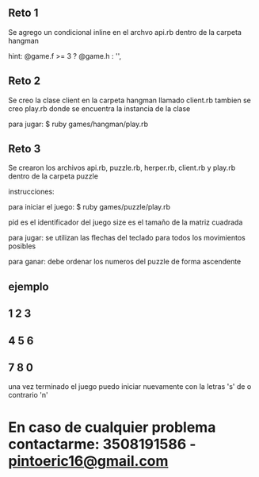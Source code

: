 

## Reto 1 

Se agrego  un condicional inline en el archvo api.rb dentro de la carpeta hangman

hint:  @game.f >= 3 ? @game.h : '',


## Reto 2
Se creo la clase client en la carpeta hangman llamado client.rb 
tambien se creo play.rb donde se encuentra la instancia de la clase 

para jugar:
$ ruby games/hangman/play.rb

## Reto 3 

Se crearon los archivos api.rb, puzzle.rb, herper.rb, client.rb y play.rb dentro de la carpeta puzzle 

instrucciones:

para iniciar el juego: 
$ ruby games/puzzle/play.rb

pid es el identificador del juego 
size es el tamaño de la matriz cuadrada 

para jugar:
se utilizan las flechas del teclado para todos los movimientos posibles 

para ganar: debe ordenar los numeros del puzzle de forma ascendente 
## ejemplo 

## 1 2 3
## 4 5 6
## 7 8 0
 
una vez terminado el juego puedo iniciar nuevamente con la letras 's' de o contrario 'n'

# En caso de cualquier problema contactarme: 3508191586 - pintoeric16@gmail.com


